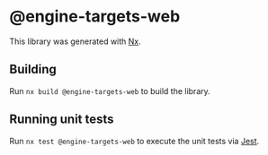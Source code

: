 # @engine-targets-web

This library was generated with [Nx](https://nx.dev).

## Building

Run `nx build @engine-targets-web` to build the library.

## Running unit tests

Run `nx test @engine-targets-web` to execute the unit tests via [Jest](https://jestjs.io).
